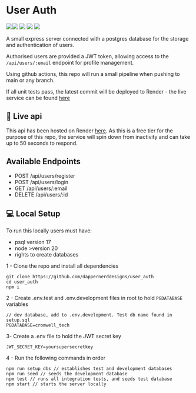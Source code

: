 # User Auth

<img src='https://img.shields.io/badge/JavaScript-323330?style=for-the-badge&logo=javascript&logoColor=F7DF1E'><img src="https://img.shields.io/badge/Express%20js-000000?style=for-the-badge&logo=express&logoColor=white" /> <img src="https://img.shields.io/badge/PostgreSQL-316192?style=for-the-badge&logo=postgresql&logoColor=white" /> <img src='https://img.shields.io/badge/JWT-000000?style=for-the-badge&logo=JSON%20web%20tokens&logoColor=white'> <img src='https://img.shields.io/badge/Jest-C21325?style=for-the-badge&logo=jest&logoColor=white'>

A small express server connected with a postgres database for the storage and authentication of users.

Authorised users are provided a JWT token, allowing access to the `/api/users/:email` endpoint for profile management.

Using github actions, this repo will run a small pipeline when pushing to main or any branch.

If all unit tests pass, the latest commit will be deployed to Render - the live service can be found [here](https://user-auth-k2wn.onrender.com/api)

## 💫 Live api

This api has been hosted on Render [here](https://user-auth-k2wn.onrender.com/api). As this is a free tier for the purpose of this repo, the service will spin down from inactivity and can take up to 50 seconds to respond.

## Available Endpoints

- POST /api/users/register
- POST /api/users/login
- GET /api/users/:email
- DELETE /api/users/:id

## 💻 Local Setup

To run this locally users must have:

- psql version 17
- node >version 20
- rights to create databases

1 - Clone the repo and install all dependencies

```
git clone https://github.com/dappernerddesigns/user_auth
cd user_auth
npm i
```

2 - Create .env.test and .env.development files in root to hold `PGDATABASE` variables

```
// dev database, add to .env.development. Test db name found in setup.sql
PGDATABASE=cromwell_tech
```

3- Create a .env file to hold the JWT secret key

```
JWT_SECRET_KEY=yoursupersecretkey
```

4 - Run the following commands in order

```
npm run setup_dbs // establishes test and development databases
npm run seed // seeds the development database
npm test // runs all integration tests, and seeds test database
npm start // starts the server locally
```
